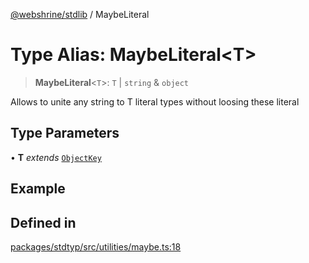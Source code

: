 [@webshrine/stdlib](../globals.md) / MaybeLiteral

# Type Alias: MaybeLiteral\<T\>

> **MaybeLiteral**\<`T`\>: `T` \| `string` & `object`

Allows to unite any string to T literal types without loosing these literal

## Type Parameters

• **T** *extends* [`ObjectKey`](ObjectKey.md)

## Example

## Defined in

[packages/stdtyp/src/utilities/maybe.ts:18](https://github.com/webshrine/webshrine/blob/0e16c5948921e0c95cce645760c4a8b0855b196b/packages/stdtyp/src/utilities/maybe.ts#L18)
